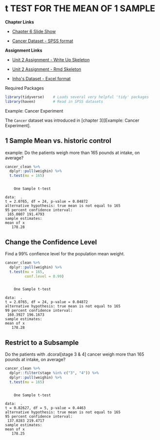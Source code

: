 # t TEST FOR THE MEAN OF 1 SAMPLE

**Chapter Links**

* [Chapter 6 Slide Show](http://tysonbarrett.com/EDUC-6600/Slides/u02_Ch6_CI_tDist.html#1)

* [Cancer Dataset - SPSS format](https://usu.box.com/s/9c92zof5whb76bphmzxn3vqx5702qgq6)

**Assignment Links**

* [Unit 2 Assignment - Write Up Skeleton](https://usu.box.com/s/mr5ersj8oqu6mj3tyup697ljg2527p8h)

* [Unit 2 Assignment - Rmd Skeleton](https://usu.box.com/s/85s7t82tih6f06v8bpvjo0qt275gafsr)

* [Inho's Dataset - Excel format](https://usu.box.com/s/hyky7eb24l6vvzj2xboedhcx1xolrpw1)






Required Packages 


```r
library(tidyverse)    # Loads several very helpful 'tidy' packages
library(haven)        # Read in SPSS datasets
```




Example: Cancer Experiment 

The `Cancer` dataset was introduced in [chapter 3][Example: Cancer Experiment].








## 1 Sample Mean vs. historic control

example: Do the patients weigh more than 165 pounds at intake, on average?



```r
cancer_clean %>% 
  dplyr::pull(weighin) %>% 
  t.test(mu = 165)
```

```

	One Sample t-test

data:  .
t = 2.0765, df = 24, p-value = 0.04872
alternative hypothesis: true mean is not equal to 165
95 percent confidence interval:
 165.0807 191.4793
sample estimates:
mean of x 
   178.28 
```



## Change the Confidence Level

Find a 99% confience level for the population mean weight.


```r
cancer_clean %>% 
  dplyr::pull(weighin) %>% 
  t.test(mu = 165,
         conf.level = 0.99)
```

```

	One Sample t-test

data:  .
t = 2.0765, df = 24, p-value = 0.04872
alternative hypothesis: true mean is not equal to 165
99 percent confidence interval:
 160.3927 196.1673
sample estimates:
mean of x 
   178.28 
```


## Restrict to a Subsample

Do the patients with .dcoral[stage 3 & 4] cancer weigh more than 165 pounds at intake, on average?


```r
cancer_clean %>% 
  dplyr::filter(stage %in% c("3", "4")) %>% 
  dplyr::pull(weighin) %>% 
  t.test(mu = 165)
```

```

	One Sample t-test

data:  .
t = 0.82627, df = 5, p-value = 0.4463
alternative hypothesis: true mean is not equal to 165
95 percent confidence interval:
 137.0283 219.4717
sample estimates:
mean of x 
   178.25 
```


